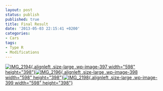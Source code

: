 ```yaml
---
layout: post
status: publish
published: true
title: Final Result
date: '2013-05-03 22:15:41 +0200'
categories:
- Cars
tags:
- Type R
- Modifications
---
```


[![IMG\_2194](http://shrimpworks.za.net/wp-content/uploads/2013/05/IMG_2194-1024x682.jpg){.alignleft
.size-large .wp-image-397 width="598"
height="398"}](http://shrimpworks.za.net/wp-content/uploads/2013/05/IMG_2194.jpg)[![IMG\_2196](http://shrimpworks.za.net/wp-content/uploads/2013/05/IMG_2196-1024x682.jpg){.alignleft
.size-large .wp-image-398 width="598"
height="398"}](http://shrimpworks.za.net/wp-content/uploads/2013/05/IMG_2196.jpg)[![IMG\_2198](http://shrimpworks.za.net/wp-content/uploads/2013/05/IMG_2198-1024x682.jpg){.alignleft
.size-large .wp-image-399 width="598"
height="398"}](http://shrimpworks.za.net/wp-content/uploads/2013/05/IMG_2198.jpg)
